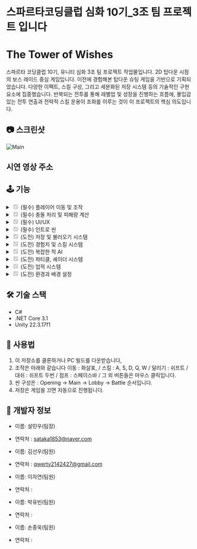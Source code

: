 # 스파르타코딩클럽 심화 10기_3조 팀 프로젝트 입니다

# The Tower of Wishes

스파르타 코딩클럽 10기, 유니티 심화 3조 팀 프로젝트 작업물입니다.
2D 탑다운 시점의 보스 레이드 중심 게임입니다. 이전에 경험해본 탑다운 슈팅 게임을 기반으로 기획되었습니다.
다양한 이펙트, 스킬 구성, 그리고 세분화된 저장 시스템 등의 기술적인 구현 요소에 집중했습니다. 반복되는 전투를 통해 레벨업 및 성장을 진행하는 흐름에, 
몰입감 있는 전투 연출과 전략적 스킬 운용이 조화를 이루는 것이 이 프로젝트의 핵심 의도입니다.

## 📷 스크린샷

![Main](https://github.com/user-attachments/assets/ed89f164-6f10-4989-91fd-2afbd456c309)



## 시연 영상 주소


## 🕹️ 기능
<details>
<summary><input type="checkbox" checked disabled> (필수) 플레이어 이동 및 조작 </summary>

![Moving](https://github.com/user-attachments/assets/0348a4c8-80bb-47bf-8c83-bbab5ff8d0f9)

- 탑 다운 환경에 맞춰 4방향으로 애니메이션과 8방향 이동이 가능합니다.
- 점프 및 대쉬시 파티클과 이펙트가 추가되었습니다.

</details>
<details>
<summary><input type="checkbox" checked disabled> (필수) 충돌 처리 및 피해량 계산 </summary>

  ![Attack](https://github.com/user-attachments/assets/b889bd80-f0d8-495c-86bb-0c056cd86dbc)

- 각자가 공격할때에 지정된 위치에 Collision Trigger 로 레이어를 왁인하겨 공격을 전달합니다.

-
</details>
<details>
<summary><input type="checkbox" checked disabled> (필수) UI/UX </summary>

![UI](https://github.com/user-attachments/assets/5464e84b-d921-427b-aa9a-a37c859066a7)

- 체력, 마나, 경험치와 같은 기본 UI 를 구성했습니다.
- 인벤토리와 스킬트리 UI를 구현했습니다.
- 스킬 사용시 쿨타임을 확인 할 수 있는 UI를 구성했습니다.


</details>
<details>
<summary><input type="checkbox" checked disabled> (필수) 인트로 씬 </summary>

![Intro](https://github.com/user-attachments/assets/9bfcd991-fc94-460f-befb-e7b2ed2bc9aa)

- 게임의 대략적인 스토리를 알 수 있는 인트로 씬을 커스텀 씬 시스템을 개발하여 구현하였습니다.
- 카메라 컷씬, 이미지, 대화 다이얼로그 기능이 있습니다.
- 대화 씬은 DoTween을 사용하여 UX경험의 질을 상승시켰습니다.
- 대화 선택지 시스템 또한 구현되어 있습니다.
  
</details>
<details>
<summary><input type="checkbox" checked disabled> (도전) 저장 및 불러오기 시스템 </summary>

![Save](https://github.com/user-attachments/assets/c5e75f0b-0ec7-45a7-89bf-fcfa357dd7b1)


- 실시간으로 데이터를 저장하는(종료시 저장) 시스템을 구성했습니다.
- 씬 위치와 적 & 플레이어 체력, 위치값 등 모든 정보를 저장하고 불러 올 수 있습니다.
- 적이나 플레이어 데이터는 Scriptable Object로, 실시간 데이터 저장은 Json 을 사용 했습니다.


</details>
<details>
<summary><input type="checkbox" checked disabled> (도전) 경험치 및 스킬 시스템 </summary>

![Skill](https://github.com/user-attachments/assets/15caaf37-0733-4e08-9589-37bb42a90dfc)

- 적 처치시 경험치 구슬을 얻게 되고, 이를 통해 레벨업을 진행 할 수 있습니다.
- 레벨업시 스킬 포인트가 주어지고 스킬 트리에 따라 스킬을 획득 -> 사용 할 수 있습니다.


</details>
<details>
<summary><input type="checkbox" checked disabled> (도전) 복잡한 적 AI </summary>

![AI](https://github.com/user-attachments/assets/4008032f-9c65-441f-ade9-f58be739a01a)

- FSM 을 통해 적 AI 를 구성했고 상황에 맞게 공격, 회피, 추격을 진행합니다.
  
</details>
<details>
<summary><input type="checkbox" checked disabled> (도전) 파티클, 셰이더 시스템</summary>


-![Effect](https://github.com/user-attachments/assets/21134fc9-3a9b-466a-a81f-09f4c5d98d19)

- URP + 셰이더, 파티클 시스템을 이용해 게임에 여러 효과들을 추가했습니다
- 폭탄이 터질때 충격파가 발생하는 이펙트를 추가했습니다.
- 정확한 타이밍에 회피하면 주변이 회색으로 변하면서 속도가 느려지는 효과를 구현했습니다.

</details>
<details>
<summary><input type="checkbox" checked disabled> (도전) 업적 시스템 </summary>

![achive](https://github.com/user-attachments/assets/caf6ec7a-565e-418e-ba39-a1997a40e5b0)

- 특정 조건을 달성하면 상단에 보여지는 업적 시스템을 작성했습니다.

</details>
<details>
<summary><input type="checkbox" checked disabled> (도전) 환경과 배경 설정 </summary>

![Map](https://github.com/user-attachments/assets/8bf66843-9563-436e-8e9d-fbf445867d75)

- 파티클 시스템과 포스트 프로세싱을 이용하여 좀 더 풍성한 환경을 구성했습니다.

</details>


## 🛠️ 기술 스택

- C#
- .NET Core 3.1
- Unity 22.3.17f1

## 🧙 사용법

1. 이 저장소를 클론하거나 PC 빌드를 다운받습니다,
2. 조작은 아래와 같습니다
   이동 : 화살표, / 스킬 : A, S, D, Q, W / 달리기 : 쉬프트 / 대쉬 : 쉬프트 두번 / 점프 : 스페이스바 / 그 외 버튼들은 마우스 클릭입니다.
3. 씬 구성은 : Opening -> Main -> Lobby -> Battle 순서입니다.
4. 저장은 게임을 끄면 자동으로 진행됩니다.

## 🙋 개발자 정보

- 이름: 설민우(팀장)
- 연락처 : sataka1853@naver.com

- 이름: 김선우(팀원)
- 연락처 : qwerty2142427@gmail.com

 - 이름: 이자연(팀원)
- 연락처 : 

- 이름: 박유빈(팀원)
- 연락처 : 

- 이름: 손종욱(팀원)
- 연락처 : 






